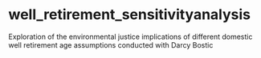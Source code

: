# well_retirement_sensitivityanalysis
Exploration of the environmental justice implications of different domestic well retirement age assumptions conducted with Darcy Bostic

